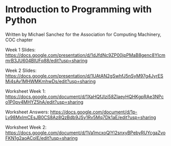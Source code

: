 # Introduction to Programming with Python
Written by Michael Sanchez for the Association for Computing Machinery, COC chapter

Week 1 Slides: https://docs.google.com/presentation/d/1dJfdNc9ZP00jpPMaB8genc8YIcmmrB3JU604BIUFq88/edit?usp=sharing

Week 2 Slides: https://docs.google.com/presentation/d/1UAtAN2gSwhfJ5nSyM97g4JyrESMi4sAv1MHWMKmhwDs/edit?usp=sharing

Worksheet Week 1: https://docs.google.com/document/d/1XaHQfJlzi58ZIaeyHQHKgpRAe3NPco1P0pv4MHYZ5hA/edit?usp=sharing

Worksheet Answers: https://docs.google.com/document/d/1p-Ly98MxImCEsJB0CS8Az8QzBdb9JSy1Rv5Mq7Dk1aE/edit?usp=sharing

Worksheet Week 2: https://docs.google.com/document/d/1Va1mcxoQlYl2snxyBPebyRUYcgaZvoFKN1g2aoACoIE/edit?usp=sharing 
